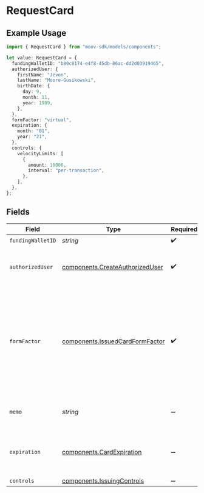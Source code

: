 # RequestCard

## Example Usage

```typescript
import { RequestCard } from "moov-sdk/models/components";

let value: RequestCard = {
  fundingWalletID: "b80c8174-e4f8-45db-86ac-dd2d03919465",
  authorizedUser: {
    firstName: "Jevon",
    lastName: "Moore-Gusikowski",
    birthDate: {
      day: 9,
      month: 11,
      year: 1989,
    },
  },
  formFactor: "virtual",
  expiration: {
    month: "01",
    year: "21",
  },
  controls: {
    velocityLimits: [
      {
        amount: 10000,
        interval: "per-transaction",
      },
    ],
  },
};
```

## Fields

| Field                                                                                                                               | Type                                                                                                                                | Required                                                                                                                            | Description                                                                                                                         | Example                                                                                                                             |
| ----------------------------------------------------------------------------------------------------------------------------------- | ----------------------------------------------------------------------------------------------------------------------------------- | ----------------------------------------------------------------------------------------------------------------------------------- | ----------------------------------------------------------------------------------------------------------------------------------- | ----------------------------------------------------------------------------------------------------------------------------------- |
| `fundingWalletID`                                                                                                                   | *string*                                                                                                                            | :heavy_check_mark:                                                                                                                  | N/A                                                                                                                                 |                                                                                                                                     |
| `authorizedUser`                                                                                                                    | [components.CreateAuthorizedUser](../../models/components/createauthorizeduser.md)                                                  | :heavy_check_mark:                                                                                                                  | Fields for identifying an authorized individual.                                                                                    |                                                                                                                                     |
| `formFactor`                                                                                                                        | [components.IssuedCardFormFactor](../../models/components/issuedcardformfactor.md)                                                  | :heavy_check_mark:                                                                                                                  | Specifies the type of spend card to be issued. Presently supports virtual only, providing a digital number without a physical card. |                                                                                                                                     |
| `memo`                                                                                                                              | *string*                                                                                                                            | :heavy_minus_sign:                                                                                                                  | An optional descriptive name for the card.                                                                                          |                                                                                                                                     |
| `expiration`                                                                                                                        | [components.CardExpiration](../../models/components/cardexpiration.md)                                                              | :heavy_minus_sign:                                                                                                                  | The expiration date of the card or token.                                                                                           | {<br/>"month": "01",<br/>"year": "21"<br/>}                                                                                         |
| `controls`                                                                                                                          | [components.IssuingControls](../../models/components/issuingcontrols.md)                                                            | :heavy_minus_sign:                                                                                                                  | N/A                                                                                                                                 |                                                                                                                                     |